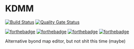 # KDMM
[![Build Status](https://travis-ci.org/actioninja/KDMM.svg?branch=master)](https://travis-ci.org/actioninja/KDMM)
[![Quality Gate Status](https://sonarcloud.io/api/project_badges/measure?project=kdmm&metric=alert_status)](https://sonarcloud.io/dashboard?id=kdmm)

[![forthebadge](https://forthebadge.com/images/badges/built-with-resentment.svg)](https://forthebadge.com)
[![forthebadge](https://forthebadge.com/images/badges/contains-technical-debt.svg)](https://forthebadge.com)
[![forthebadge](https://forthebadge.com/images/badges/mom-made-pizza-rolls.svg)](https://forthebadge.com)
[![forthebadge](https://forthebadge.com/images/badges/you-didnt-ask-for-this.svg)](https://forthebadge.com)

Alternative byond map editor, but not shit this time (maybe)
